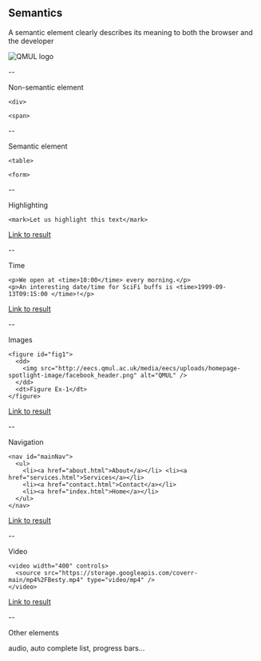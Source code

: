 ## Semantics

A semantic element clearly describes its meaning to both the browser and the developer

![QMUL logo](https://www.w3schools.com/html/img_sem_elements.gif)

--

Non-semantic element

```
<div>
```

```
<span>
```

--

Semantic element

```
<table>
```

```
<form>
```

--

Highlighting

```
<mark>Let us highlight this text</mark>
```

[Link to result](https://github.com/mariancross/html-css-tutorial/blob/9ff0b45d4cd89d4b0d1dd23fc348029c5dc33c58/index.html)

--

Time

```
<p>We open at <time>10:00</time> every morning.</p>
<p>An interesting date/time for SciFi buffs is <time>1999-09-13T09:15:00 </time>!</p>
```

[Link to result](https://github.com/mariancross/html-css-tutorial/blob/536158b951eee6fa1aef5af49d914d71fc2dbdeb/index.html)

--

Images

```
<figure id="fig1">
  <dd>
    <img src="http://eecs.qmul.ac.uk/media/eecs/uploads/homepage-spotlight-image/facebook_header.png" alt="QMUL" /> 
  </dd>
  <dt>Figure Ex-1</dt>
</figure>
```

[Link to result](https://github.com/mariancross/html-css-tutorial/blob/88dbbf9c4984bb133b608dce83a279fe0d9266d1/index.html)

--

Navigation

```
<nav id="mainNav">
  <ul>
    <li><a href="about.html">About</a></li> <li><a href="services.html">Services</a></li>
    <li><a href="contact.html">Contact</a></li>
    <li><a href="index.html">Home</a></li>
  </ul>
</nav>
```

[Link to result](https://github.com/mariancross/html-css-tutorial/blob/05da6603bf338d3bdb5a4763d276eae6033cf159/index.html)

--

Video

```
<video width="400" controls>
  <source src="https://storage.googleapis.com/coverr-main/mp4%2FBesty.mp4" type="video/mp4" />
</video>
```

[Link to result](https://github.com/mariancross/html-css-tutorial/blob/4f1a5df6ffa304ff4e88e41851122f68890890ec/index.html)

--

Other elements

audio, auto complete list, progress bars...
